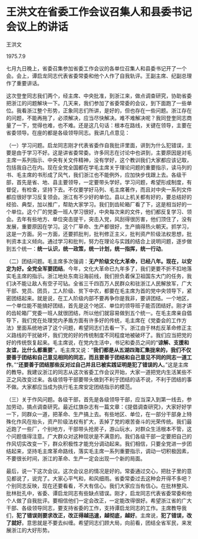 # 王洪文在省委工作会议召集人和县委书记会议上的讲话

王洪文

1975.7.9

七月九日晚上，省委召集参加省委工作会议的各单位召集人和县委书记开了一个会。会上，谭启龙同志代表省委常委和他个人作了自我轨评。王副主席、纪副总理作了重要讲话。

这次登奎同志我们两个，经主席、中央批准，到浙江来，做点调查研究，协助省委把浙江的问题解块一下。几天来，我们参加了省委常委的会议，到下面跑了一些单位。我看浙江整个形势，正象同志们所讲，是好的，但也存在一些问题。浙江存在的问题，不能再拖了，必须解决，应当尽快解决。难不难解决呢？我同登奎同志商量了一下，觉得也难，也不难。还是这几句话：根本在路线，关键在领导，主要在省委领导。在座的都是各级领导同志。我讲几点意见：

（一）学习问题。启龙同志刚才代表省委作自我批评里面，讲到为什么犯错误，主要是由于学习不好。这是讲省委常委。许多同志在讨论中也讲到，主要原因是对毛主席一系列指示、中央有关文件精神，没有学好，这个教训我们大家都应该记取，包括我自己在内。现在全党全国都在学毛主席关于理论问题的重要指示，读马列的书、毛主席的书形成了风气，我们浙江也不能例外，应加快步伐跟上去。各级干部，首先是省、地、县主要领导，一定要带头学好。学习问题，希望形成制度，有督促，有检查，坚持下去。不仅要学好马列、毛主席著作，而且对中央一系列文件都应很好学习反复领会。浙江有不少好的单位。县以上机关都有好的，要总结好的经验、典型，加以推广，帮助大家学习。我们到齿轮箱厂看了下，这是相当好的一个单位。这个厂的党委一班人学习很好，中央每次来的文件，他们都反复学习、领会。去年有些地方、单位突击提干，突击入党，风刮得很厉害，他们顶住了，没有发展，重要原因在学习。这个厂草命、生产都很好，生产搞得热火朝天。抓学习，这是一方面。另一方面，还要抓批判，批判修正主义，批判资产阶级法权思想，批判资本主义倾向。通过学习和批判，努力在理论与实践的结合上说明问题，逐步做到五个统一：**统一认识，统一政策，统一计划，统一指挥，统一行动**。


（二）团结问题。毛主席多次强调：**无产阶级文化大革命，已经八年。现在，以安定为好。全党全军要团结**。今年，文化大革命已九年多了，我们更要不折不扣地落实毛主席的指示。浙江地处东南沿海前线，我们担负着保卫祖国东大门的任务，我们决不能让敌人有空子可钻。全省三千四百万人民群众和驻浙江人民解放军，广大干部、党员、团员，工人阶级、贫下中农，都要在毛主席为首的党中央领导下，紧密团结起来。就是说，在工人阶级内部不要再争你是我非，要讲团结。一个地区，一个单位能不能搞好团结，首先是这个地区、单位的领导班子能否团结好。刚才讲的齿轮箱厂党委一班人就很团结，所以他们就容易做到五个统一。在毛主席亲自倡导下，我们党在处理党内矛盾方面有许多好的传统，毛主席在《党委会的工作方法》里面系统地讲了这个问题，希望同志们去看一下。浙江由于林彪反革命修正主义路线的干扰破坏，我们党的好的传统制度不同程度地被破坏了。我们应当把党的好的传统恢复起来。毛主席说，在党内生活中，书记和委员之间的“**谅解、支援和友谊，比什么都重要**”。毛主席又说：“**我们都是从五湖四海汇集拢来的，我们不仅要善于团结和自己意见相同的同志，而且要善于团结和自己意见不同的同志一道工作**。”“**还要善于团结那些反对过自己并且已被实践证明是犯了错误的人**。”这是主席的教导。我建议浙江的同志从这次省委工作会议开始，大家一道把党内生活某些不正之风改变过来。各级领导干部要带头做到不利于团结的话不说，不利于团结的事不做。大家都应当成为执行毛主席安定团结指示的模范。

（三）关于作风问题。各级干部，首先是各级领导干部，应当深入到第一线去，参加劳动，搞点调查研究。最近红旗杂志有一篇文章：《提倡调查研究》，大家好好学一下，同群众一道，把革命、生产搞上去。有些地区、单位，在一部分干部身上特殊化作风在抬头，资产阶级法权有扩大，丢掉了党的艰苦奋斗的光荣传统。我们最近跑了一些厂，个别地方，干部带头抢房子，游山玩水，对群众生活根本不管，这个问题值得注意。广大群众对这种现状是不满意的。我们各级干部一定要把自己的作风切实改变一下，群众积极性才能充分调动起来。我们相信，只要全党进一步团结起来，坚持毛主席革命路线，落实毛主席一系列重要指示，调动一切积极因素，不要很长时间，浙江的革命、生产一定会出现一个新的局面。

最后，说一下这次会议。这次会议总的情况是好的。常委通过交心，把肚子里的意见都说了，说完了。大家心平气和，和风细雨。省委常委过去这种会开得不多吧？个别同志反映，现在还要看看，不大有信心。我们大家应当有信心。在批林整风、批林批孔中，省委、谭启龙同志有些缺点错误。刚才，启龙同志代表省委常委和他个人做了自我批评。要相信他们一定会改正，一定能改得很好。希望浙江省的广大干部、各级领导同志，要支持省委的工作，支持谭启龙同志的工作。主席教导我们，**犯了错误则要求改正，改正得越迅速，越彻底，越好**。主席说，**犯了错误，改了就好**。意思就是不要去纠缠。希望同志们顾大局，向前看，团结全省军民，来发展浙江的大好形势。